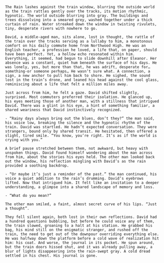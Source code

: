 <!-- {"visibility": true} -->

  `The Rain lashes against the train window, blurring the outside world as the train rattles gently over the tracks, its motion rhythmic, hypnotic. The world outside blurring into gray. The buildings and trees dissolving into a smeared grey, washed together under a thick curtain of rain. Water streaked down the window in twisting rivulets, tiny, desperate rivers with nowhere to go.`

  `David, a middle-aged man, sits alone, lost in thought, the rattle of the train over the tracks serving as a lullaby to him, a monotonous comfort on his daily commute home from Northwood High. He was an English teacher, a profession he loved, a life that, on paper, should have been perfect. Yet, a hollow echo resonated within him. Everything, it seemed, had begun to slide downhill after Eleanor. Her absence was a constant, quiet hum beneath the surface of his days. He was lonely, yes, but more than that, he was adrift, desperate for… something-or someone perhaps… He wasn’t sure what. A connection, a sign, a new anchor to pull him back to shore. He sighed, the sound lost in the train’s drone, and leaned his head against the cool glass, reminiscing about a life that felt a million miles away.`

  `Just across from him, he felt a gaze. David shifted slightly, surprised. Most commuters preferred their isolation. He glanced up, his eyes meeting those of another man, with a stillness that intrigued David. There was a glint in his eye, a hint of something familiar, a shared weariness that David instinctively recognized.`

  `- “Rainy days always bring out the blues, don’t they?” the man said, his voice low, breaking the silence and the hypnotic rhythm of the train. David was startled. He hadn’t expected conversation. They were strangers, bound only by shared transit. He hesitated, then offered a slight, tired smile. “You know, you’re right. It’s as if the world is crying with you.”`

  `A brief pause stretched between them, not awkward, but heavy with unspoken things. David found himself wondering about the man across from him, about the stories his eyes held. The other man looked back out the window, his reflection mingling with David’s as the rain provided a soothing backdrop.`

 `- “Or maybe it’s just a reminder of the past.” the man continued, his voice a quiet addition to the rain’s drumming. David’s eyebrows lifted. Now that intrigued him. It felt like an invitation to a deeper understanding, a glimpse into a shared landscape of memory and loss.`

  `- “What do you mean?”`

  `The other man smiled, a faint, almost secret curve of his lips. “Just a thought”.`

  `They fell silent again, both lost in their own reflections. David had a hundred questions bubbling, but before he could voice any of them, the train slowed, groaning to a halt at his station. He grabbed his bag, his mind still on the enigmatic stranger, and rushed off the train, the need to get out of the downpour overriding everything else. He was halfway down the platform before a cold wave of realization hit him: his coat. And worse, the journal in its pocket. He spun around, but the train doors hissed shut, and it was already pulling away, a blur of lights disappearing into the rain-swept gray. A cold dread settled in his chest. His journal is gone.`